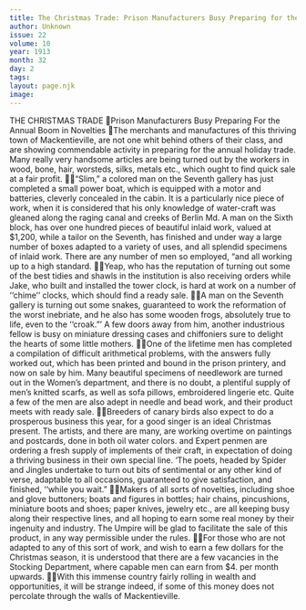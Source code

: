 ```yaml
---
title: The Christmas Trade: Prison Manufacturers Busy Preparing for the Annual Boom in Novelties
author: Unknown
issue: 22
volume: 10
year: 1913
month: 32
day: 2
tags:
layout: page.njk
image:
---
```

THE CHRISTMAS TRADE Prison Manufacturers Busy Preparing For the Annual Boom in Novelties The merchants and manufactures of this thriving town of Mackentieville, are not one whit behind others of their class, and are showing commendable activity in preparing for the annual holiday trade. Many really very handsome articles are being turned out by the workers in wood, bone, hair, worsteds, silks, metals etc., which ought to find quick sale at a fair profit. “Slim,” a colored man on the Seventh gallery has just completed a small power boat, which is equipped with a motor and batteries, cleverly concealed in the cabin. It is a particularly nice piece of work, when it is considered that his only knowledge of water-craft was gleaned along the raging canal and creeks of Berlin Md. A man on the Sixth block, has over one hundred pieces of beautiful inlaid work, valued at $1,200, while a tailor on the Seventh, has finished and under way a large number of boxes adapted to a variety of uses, and all splendid specimens of inlaid work. There are any number of men so employed, “and all working up to a high standard. Yeap, who has the reputation of turning out some of the best tidies and shawls in the institution is also receiving orders while Jake, who built and installed the tower clock, is hard at work on a number of ‘‘chime’’ clocks, which should find a ready sale. A man on the Seventh gallery is turning out some snakes, guaranteed to work the reformation of the worst inebriate, and he also has some wooden frogs, absolutely true to life, even to the ‘‘croak.”’ A few doors away from him, another industrious fellow is busy on miniature dressing cases and chiffoniers sure to delight the hearts of some little mothers. One of the lifetime men has completed a compilation of difficult arithmetical problems, with the answers fully worked out, which has been printed and bound in the prison printery, and now on sale by him. Many beautiful specimens of needlework are turned out in the Women’s department, and there is no doubt, a plentiful supply of men’s knitted scarfs, as well as sofa pillows, embroidered lingerie etc. Quite a few of the men are also adept in needle and bead work, and their product meets with ready sale. Breeders of canary birds also expect to do a prosperous business this year, for a good singer is an ideal Christmas present. The artists, and there are many, are working overtime on paintings and postcards, done in both oil water colors. and Expert penmen are ordering a fresh supply of implements of their craft, in expectation of doing a thriving business in their own special line. ‘The poets, headed by Spider and Jingles undertake to turn out bits of sentimental or any other kind of verse, adaptable to all occasions, guaranteed to give satisfaction, and finished, ‘‘while you wait.” Makers of all sorts of novelties, including shoe and glove buttoners; boats and figures in bottles; hair chains, pincushions, miniature boots and shoes; paper knives, jewelry etc., are all keeping busy along their respective lines, and all hoping to earn some real money by their ingenuity and industry. The Umpire will be glad to facilitate the sale of this product, in any way permissible under the rules. For those who are not adapted to any of this sort of work, and wish to earn a few dollars for the Christmas season, it is understood that there are a few vacancies in the Stocking Department, where capable men can earn from $4. per month upwards. With this immense country fairly rolling in wealth and opportunities, it will be strange indeed, if some of this money does not percolate through the walls of Mackentieville.

